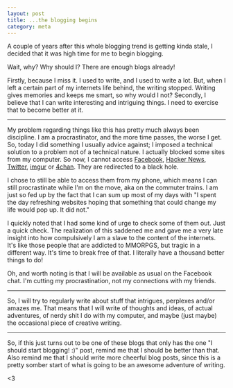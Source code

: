 ```yaml
---
layout: post
title: ...the blogging begins
category: meta
---
```


A couple of years after this whole blogging trend is getting kinda stale,
I decided that it was high time for me to begin blogging.

Wait, why? Why should I? There are enough blogs already!

Firstly, because I miss it. I used to write, and I used to write a lot. But,
when I left a certain part of my internets life behind, the writing stopped.
Writing gives memories and keeps me smart, so why would I not?  Secondly,
I believe that I can write interesting and intriguing things. I need to
exercise that to become better at it.

---

My problem regarding things like this has pretty much always been discipline.
I am a procrastinator, and the more time passes, the worse I get. So, today
I did something I usually advice against; I imposed a technical solution to
a problem not of a technical nature. I actually blocked some sites from my
computer. So now, I cannot access [Facebook][fb], [Hacker News][hn],
[Twitter][tw], [imgur][imgur] or [4chan][4chan]. They are redirected to a black
hole.

I chose to still be able to access them from my phone, which means I can still
procrastinate while I'm on the move, aka on the commuter trains. I am just so
fed up by the fact that I can sum up most of my days with "I spent the day
refreshing websites hoping that something that could change my life would pop
up. It did not."

I quickly noted that I had some kind of urge to check some of them out. Just
a quick check. The realization of this saddened me and gave me a very late
insight into how compulsively I am a slave to the content of the internets.
It's like those people that are addicted to MMORPGS, but tragic in a different
way. It's time to break free of that. I literally have a thousand better
things to do!

Oh, and worth noting is that I will be available as usual on the Facebook
chat. I'm cutting my procrastination, not my connections with my friends.

---

So, I will try to regularly write about stuff that intrigues, perplexes and/or
amazes me. That means that I will write of thoughts and ideas, of actual
adventures, of nerdy shit I do with my computer, and maybe (just maybe) the
occasional piece of creative writing.

---

So, if this just turns out to be one of these blogs that only has the one "I
should start blogging! :)" post, remind me that I should be better than that.
Also remind me that I should write more cheerful blog posts, since this is
a pretty somber start of what is going to be an awesome adventure of writing.

&lt;3


[fb]: http://facebook.com
[hn]: http://news.ycombinator.com
[tw]: http://twitter.com
[imgur]: http://imgur.com
[4chan]: http://4chan.org
